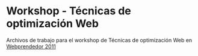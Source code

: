 Workshop - Técnicas de optimización Web
=======================================

Archivos de trabajo para el workshop de Técnicas de optimización Web en [Webprendedor 2011](http://www.webprendedor.com/wp2011/)
